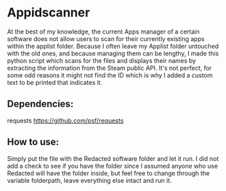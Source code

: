 # Appidscanner
At the best of my knowledge, the current Apps manager of a certain software does not allow users to scan for their currently existing apps within the applist folder. Because I often leave my Applist folder untouched with the old ones, and because managing them can be lengthy, I made this python script which
scans for the files and displays their names by extracting the information from the Steam public API. It's not perfect, for some odd reasons it might not find the ID which is why I added a custom text to be printed that indicates it.


## Dependencies:
requests https://github.com/psf/requests

## How to use:

Simply put the file with the Redacted software folder and let it run. I did not add a check to see if you have the folder since I assumed anyone who use Redacted will have the folder inside, but feel free to change through the variable folderpath, leave everything else intact and run it.
